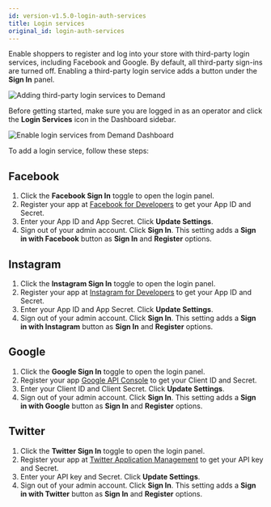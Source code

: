 ```yaml
---
id: version-v1.5.0-login-auth-services
title: Login services
original_id: login-auth-services
---
```

    
Enable shoppers to register and log into your store with third-party login services, including Facebook and Google. By default, all third-party sign-ins are turned off. Enabling a third-party login service adds a button under the **Sign In** panel.

![Adding third-party login services to Demand](/assets/admin-login-services.png)

Before getting started, make sure you are logged in as an operator and click the <i class="font-icon fa fa-sign-in"></i> **Login Services** icon in the Dashboard sidebar.

![Enable login services from Demand Dashboard](/assets/admin-dashboard-login-services.png)

To add a login service, follow these steps:

## Facebook

1.  Click the **Facebook Sign In** toggle to open the login panel.
2.  Register your app at [Facebook for Developers](https://developers.facebook.com/apps) to get your App ID and Secret.
3.  Enter your App ID and App Secret. Click **Update Settings**.
4.  Sign out of your admin account. Click **Sign In**. This setting adds a **Sign in with Facebook** button as **Sign In** and **Register** options.

## Instagram

1.  Click the **Instagram Sign In** toggle to open the login panel.
2.  Register your app at [Instagram for Developers](https://www.instagram.com/developer/) to get your App ID and Secret.
3.  Enter your App ID and App Secret. Click **Update Settings**.
4.  Sign out of your admin account. Click **Sign In**. This setting adds a **Sign in with Instagram** button as **Sign In** and **Register** options.

## Google

1.  Click the **Google Sign In** toggle to open the login panel.
2.  Register your app [Google API Console](https://console.developers.google.com/projectselector/apis/library?pli=1) to get your Client ID and Secret.
3.  Enter your Client ID and Client Secret. Click **Update Settings**.
4.  Sign out of your admin account. Click **Sign In**. This setting adds a **Sign in with Google** button as **Sign In** and **Register** options.

## Twitter

1.  Click the **Twitter Sign In** toggle to open the login panel.
2.  Register your app at [Twitter Application Management](https://apps.twitter.com/) to get your API key and Secret.
3.  Enter your API key and Secret. Click **Update Settings**.
4.  Sign out of your admin account. Click **Sign In**. This setting adds a **Sign in with Twitter** button as **Sign In** and **Register** options.
